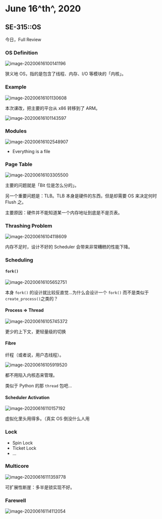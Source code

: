 # June 16^th^, 2020

## SE-315::OS

今日，Full Review

### OS Definition

![image-20200616100141196](16.assets/image-20200616100141196.png)

狭义地 OS，指的是包含了线程、内存、I/O 等模块的「内核」。

### Example

![image-20200616101130608](16.assets/image-20200616101130608.png)

本次课改，把主要的平台从 x86 转移到了 ARM。

![image-20200616101143597](16.assets/image-20200616101143597.png)

### Modules

![image-20200616102548907](16.assets/image-20200616102548907.png)

* Everything is a file

### Page Table

![image-20200616103305500](16.assets/image-20200616103305500.png)

主要的问题就是「Bit 位是怎么分的」。

另一个重要问题是：TLB。TLB 本身是硬件的东西，但是却需要 OS 来决定何时 Flush 之。

主要原因：硬件并不能知道某一个内存地址到底是不是页表。

### Thrashing Problem

![image-20200616104118609](16.assets/image-20200616104118609.png)

内存不足时，设计不好的 Scheduler 会带来非常糟糕的性能下降。

### Scheduling

#### `fork()`

![image-20200616105652751](16.assets/image-20200616105652751.png)

本身 `fork()` 的设计就比较反直觉…为什么会设计一个 `fork()` 而不是类似于 `create_process()`之类的？

#### Process => Thread

![image-20200616105745372](16.assets/image-20200616105745372.png)

更少的上下文，更轻量级的切换

#### Fibre

纤程（或者说，用户态线程）。

![image-20200616105919520](16.assets/image-20200616105919520.png)

都不用陷入内核态来管理。

类似于 Python 的那 `thread` 包吧…

#### Scheduler Activation

![image-20200616110157192](16.assets/image-20200616110157192.png)

虚拟化里头用得多。（真实 OS 倒没什么人用

### Lock

* Spin Lock
* Ticket Lock
* ...

### Multicore

![image-20200616111359778](16.assets/image-20200616111359778.png)

可扩展性断崖：多半是锁实现不好。

### Farewell

![image-20200616114112054](16.assets/image-20200616114112054.png)

